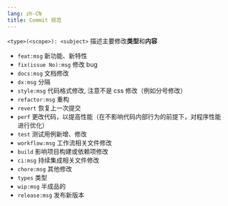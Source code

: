 ```yaml
---
lang: zh-CN
title: Commit 规范
---
```


`<type>(<scope>): <subject>` 描述主要修改**类型**和**内容**

- `feat:msg` 新功能、新特性
- `fix(issue No):msg` 修改 bug
- `docs:msg` 文档修改
- `dx:msg` 分隔
- `style:msg` 代码格式修改, 注意不是 css 修改（例如分号修改）
- `refactor:msg` 重构
- `revert` 恢复上一次提交
- `perf` 更改代码，以提高性能（在不影响代码内部行为的前提下，对程序性能进行优化）
- `test` 测试用例新增、修改
- `workflow:msg` 工作流相关文件修改
- `build` 影响项目构建或依赖项修改
- `ci:msg` 持续集成相关文件修改
- `chore:msg` 其他修改
- `types` 类型
- `wip:msg` 半成品的
- `release:msg` 发布新版本
